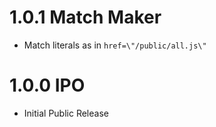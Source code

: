 # 1.0.1 Match Maker

- Match literals as in `href=\"/public/all.js\"`

# 1.0.0 IPO

- Initial Public Release
